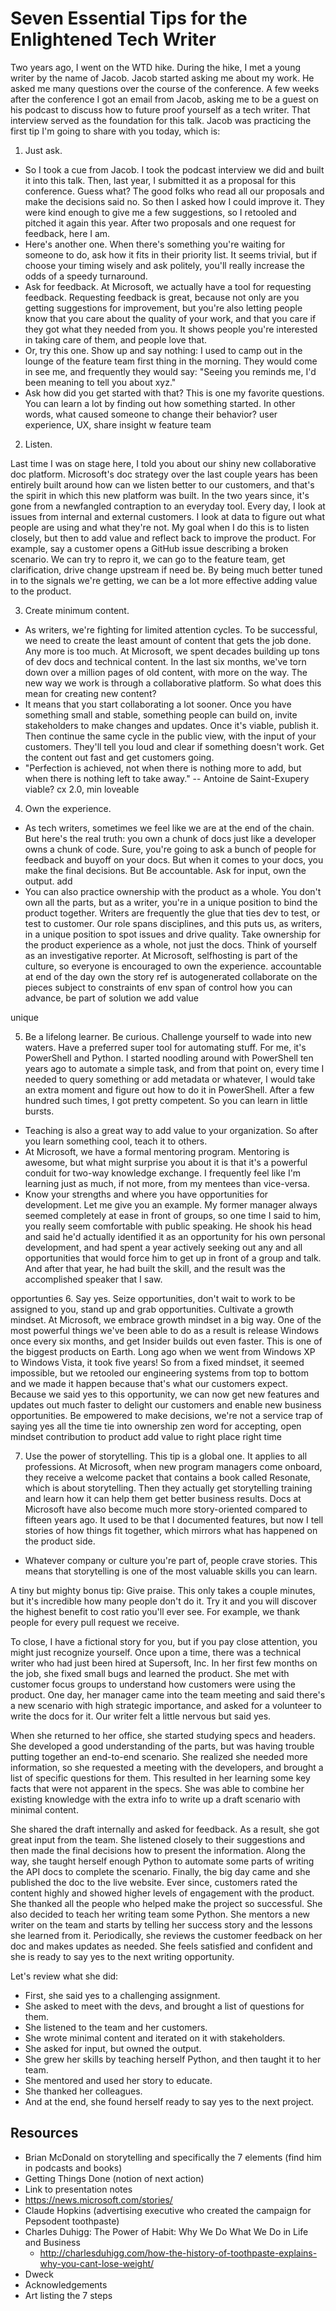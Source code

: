 # Seven Essential Tips for the Enlightened Tech Writer

Two years ago, I went on the WTD hike. During the hike, I met a young writer by the name of Jacob. Jacob started asking me about my work. He asked me many questions over the course of the conference. A few weeks after the conference I got an email from Jacob, asking me to be a guest on his podcast to discuss how to future proof yourself as a tech writer. That interview served as the foundation for this talk. Jacob was practicing the first tip I'm going to share with you today, which is:

1. Just ask.

* So I took a cue from Jacob. I took the podcast interview we did and built it into this talk. Then, last year, I submitted it as a proposal for this conference. Guess what? The good folks who read all our proposals and make the decisions said no. So then I asked how I could improve it. They were kind enough to give me a few suggestions, so I retooled and pitched it again this year. After two proposals and one request for feedback, here I am.
* Here's another one. When there's something you're waiting for someone to do, ask how it fits in their priority list. It seems trivial, but if choose your timing wisely and ask politely, you'll really increase the odds of a speedy turnaround.
* Ask for feedback. At Microsoft, we actually have a tool for requesting feedback. Requesting feedback is great, because not only are you getting suggestions for improvement, but you're also letting people know that you care about the quality of your work, and that you care if they got what they needed from you. It shows people you're interested in taking care of them, and people love that.
* Or, try this one. Show up and say nothing: I used to camp out in the lounge of the feature team first thing in the morning. They would come in see me, and frequently they would say: "Seeing you reminds me, I'd been meaning to tell you about xyz."
* Ask how did you get started with that? This is one my favorite questions. You can learn a lot by finding out how something started. In other words, what caused someone to change their behavior?
user experience, UX, share insight w feature team

2. Listen.

Last time I was on stage here, I told you about our shiny new collaborative doc platform. Microsoft's doc strategy over the last couple years has been entirely built around how can we listen better to our customers, and that's the spirit in which this new platform was built. In the two years since, it's gone from a newfangled contraption to an everyday tool. Every day, I look at issues from internal and external customers. I look at data to figure out what people are using and what they're not. My goal when I do this is to listen closely, but then to add value and reflect back to improve the product. For example, say a customer opens a GitHub issue describing a broken scenario. We can try to repro it, we can go to the feature team, get clarification, drive change upstream if need be. By being much better tuned in to the signals we're getting, we can be a lot more effective adding value to the product.

3. Create minimum content.

* As writers, we're fighting for limited attention cycles. To be successful, we need to create the least amount of content that gets the job done. Any more is too much. At Microsoft, we spent decades building up tons of dev docs and technical content. In the last six months, we've torn down over a million pages of old content, with more on the way. The new way we work is through a collaborative platform. So what does this mean for creating new content?
* It means that you start collaborating a lot sooner. Once you have something small and stable, something people can build on, invite stakeholders to make changes and updates. Once it's viable, publish it. Then continue the same cycle in the public view, with the input of your customers. They'll tell you loud and clear if something doesn't work. Get the content out fast and get customers going.
* "Perfection is achieved, not when there is nothing more to add, but when there is nothing left to take away." -- Antoine de Saint-Exupery
viable? cx 2.0, min loveable

4. Own the experience.

* As tech writers, sometimes we feel like we are at the end of the chain. But here's the real truth: you own a chunk of docs just like a developer owns a chunk of code. Sure, you're going to ask a bunch of people for feedback and buyoff on your docs. But when it comes to your docs, you make the final decisions.  But Be accountable. Ask for input, own the output.
add
* You can also practice ownership with the product as a whole. You don't own all the parts, but as a writer, you're in a unique position to bind the product together. Writers are frequently the glue that ties dev to test, or test to customer. Our role spans disciplines, and this puts us, as writers, in a unique position to spot issues and drive quality. Take ownership for the product experience as a whole, not just the docs. Think of yourself as an investigative reporter. At Microsoft, selfhosting is part of the culture, so everyone is encouraged to own the experience.
accountable at end of the day
own the story
ref is autogenerated
collaborate on the pieces
subject to constraints of env
span of control
how you can advance, be part of solution
we add value

unique

5. Be a lifelong learner. Be curious. Challenge yourself to wade into new waters. Have a preferred super tool for automating stuff.  For me, it's PowerShell and Python. I started noodling around with PowerShell ten years ago to automate a simple task, and from that point on, every time I needed to query something or add metadata or whatever, I would take an extra moment and figure out how to do it in PowerShell. After a few hundred such times, I got pretty competent. So you can learn in little bursts.
* Teaching is also a great way to add value to your organization. So after you learn something cool, teach it to others.
* At Microsoft, we have a formal mentoring program. Mentoring is awesome, but what might surprise you about it is that it's a powerful conduit for two-way knowledge exchange. I frequently feel like I'm learning just as much, if not more, from my mentees than vice-versa.
* Know your strengths and where you have opportunities for development. Let me give you an example. My former manager always seemed completely at ease in front of groups, so one time I said to him, you really seem comfortable with public speaking. He shook his head and said he'd actually identified it as an opportunity for his own personal development, and had spent a year actively seeking out any and all opportunities that would force him to get up in front of a group and talk. And after that year, he had built the skill, and the result was the accomplished speaker that I saw.

opportunties
6. Say yes. Seize opportunities, don't wait to work to be assigned to you, stand up and grab opportunities. Cultivate a growth mindset. At Microsoft, we embrace growth mindset in a big way. One of the most powerful things we've been able to do as a result is release Windows once every six months, and get Insider builds out even faster. This is one of the biggest products on Earth. Long ago when we went from Windows XP to Windows Vista, it took five years! So from a fixed mindset, it seemed impossible, but we retooled our engineering systems from top to bottom and we made it happen because that's what our customers expect. Because we said yes to this opportunity, we can now get new features and updates out much faster to delight our customers and enable new business opportunities.
Be empowered to make decisions, we're not a service
trap of saying yes all the time
tie into ownership
zen word for accepting, open mindset
contribution to product
add value to right place right time

7. Use the power of storytelling. This tip is a global one. It applies to all professions. At Microsoft, when new program managers come onboard, they receive a welcome packet that contains a book called Resonate, which is about storytelling. Then they actually get storytelling training and learn how it can help them get better business results. Docs at Microsoft have also become much more story-oriented compared to fifteen years ago. It used to be that I documented features, but now I tell stories of how things fit together, which mirrors what has happened on the product side.
* Whatever company or culture you're part of, people crave stories. This means that storytelling is one of the most valuable skills you can learn.
 
A tiny but mighty bonus tip: Give praise. This only takes a couple minutes, but it's incredible how many people don't do it. Try it and you will discover the highest benefit to cost ratio you'll ever see. For example, we thank people for every pull request we receive.

To close, I have a fictional story for you, but if you pay close attention, you might just recognize yourself. Once upon a time, there was a technical writer who had just been hired at Supersoft, Inc. In her first few months on the job, she fixed small bugs and learned the product. She met with customer focus groups to understand how customers were using the product.
One day, her manager came into the team meeting and said there's a new scenario with high strategic importance, and asked for a volunteer to write the docs for it. Our writer felt a little nervous but said yes.

When she returned to her office, she started studying specs and headers. She developed a good understanding of the parts, but was having trouble putting together an end-to-end scenario. She realized she needed more information, so she requested a meeting with the developers, and brought a list of specific questions for them. This resulted in her learning some key facts that were not apparent in the specs.
She was able to combine her existing knowledge with the extra info to write up a draft scenario with minimal content.

She shared the draft internally and asked for feedback. As a result, she got great input from the team. She listened closely to their suggestions and then made the final decisions how to present the information. Along the way, she taught herself enough Python to automate some parts of writing the API docs to complete the scenario. Finally, the big day came and she published the doc to the live website. Ever since, customers rated the content highly and showed higher levels of engagement with the product. She thanked all the people who helped make the project so successful. She also decided to teach her writing team some Python. 
She mentors a new writer on the team and starts by telling her success story and the lessons she learned from it.
Periodically, she reviews the customer feedback on her doc and makes updates as needed. She feels satisfied and confident and she is ready to say yes to the next writing opportunity.

Let's review what she did:
* First, she said yes to a challenging assignment.
* She asked to meet with the devs, and brought a list of questions for them.
* She listened to the team and her customers.
* She wrote minimal content and iterated on it with stakeholders.
* She asked for input, but owned the output.
* She grew her skills by teaching herself Python, and then taught it to her team.
* She mentored and used her story to educate.
* She thanked her colleagues.
* And at the end, she found herself ready to say yes to the next project.

<!--checkboxes slide for the recap?-->
<!--need a step-by-step circular diagram here-->
<!--question, listen with hand or inspector or listening to speaker, tiny lump of clay, conductor, student/pupitre, growing plant, Lincoln, sign language thanks, image for storytime?-->

## Resources

* Brian McDonald on storytelling and specifically the 7 elements (find him in podcasts and books)
* Getting Things Done (notion of next action)
* Link to presentation notes
* https://news.microsoft.com/stories/
* Claude Hopkins (advertising executive who created the campaign for Pepsodent toothpaste)
* Charles Duhigg: The Power of Habit: Why We Do What We Do in Life and Business
    * http://charlesduhigg.com/how-the-history-of-toothpaste-explains-why-you-cant-lose-weight/
* Dweck
* Acknowledgements
* Art listing the 7 steps

<!-- listen for intent
add more "we at MS do x"

When you tell a story, start with appropriate context.
How many times has someone started telling you something and not provided the context? Or come into your office and started in the middle of the problem?
Think of Apple commercials that showed you how to use the iPhone. Ad as tutorial! Then they put up a web page with links to the apps shown. Think of Claude Hopkins, who created the demand for toothpaste.
Define the problem. Things were going great, and then... you hit this problem. Here's how to use our product to solve your problem! Just use the following steps.
When you speak with authenticity, you build brand trust and create a more human experience.
Tell your story on social media.

5. Corollary: own your product.

In this talk, I'll give you seven essential tips that will help you become a more effective tech writer. These are core principles that have guided me during almost two decades in the business.
At the end, I'll toss in a tiny but mighty bonus tip, and then I'll tell you a story. Ready? Here we go.

current state, new challenge, retool/adjust, triumph, then new state.
was: got assignment, worked hard to no avail until one day mailed team, because of this success, more success, until published.
what if: was a writer, did normal stuff until one day new thing announced, then retooled and adjusted, until success
was the assignment in 1 or 3? if 1, then what's 3? mailed team?

How many times have you wondered, as a documentarian, what could I improve to help me become an even more effective technical communicator? What could I do to take my skills to the next level? I've put together a list of seven specific recommendations. These are tried and true things that you can do that will help you succeed in the world of technical communication. They're my personal go-to strategies from almost two decades in the business. Ready to check them out? Let's get started.

review kark doc, integrate, cx as design, thinking about experience throughout
Ngan- kark, martin, dan
audience as hero, tips to help them through conflict
call to action? obstacle to surmount? what is vs. what could be?
content as part of the product, informed by data; data driven; contextual data; using data to focus on the most impactful content; Martin's priorities?
This is not the Blend conference.
Ask about slide design assistance.
Voice and tone: making your docs approachable, using images where it helps.
Consider doing talk for junior folks in UX.
-->
